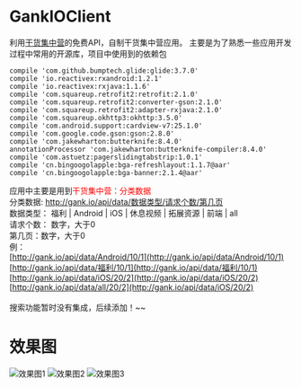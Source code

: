 # GankIOClient
利用[干货集中营](http://gank.io/api)的免费API，自制干货集中营应用。
主要是为了熟悉一些应用开发过程中常用的开源库，项目中使用到的依赖包
```
compile 'com.github.bumptech.glide:glide:3.7.0'
compile 'io.reactivex:rxandroid:1.2.1'
compile 'io.reactivex:rxjava:1.1.6'
compile 'com.squareup.retrofit2:retrofit:2.1.0'
compile 'com.squareup.retrofit2:converter-gson:2.1.0'
compile 'com.squareup.retrofit2:adapter-rxjava:2.1.0'
compile 'com.squareup.okhttp3:okhttp:3.5.0'
compile 'com.android.support:cardview-v7:25.1.0'
compile 'com.google.code.gson:gson:2.8.0'
compile 'com.jakewharton:butterknife:8.4.0'
annotationProcessor 'com.jakewharton:butterknife-compiler:8.4.0'
compile 'com.astuetz:pagerslidingtabstrip:1.0.1'
compile 'cn.bingoogolapple:bga-refreshlayout:1.1.7@aar'
compile 'cn.bingoogolapple:bga-banner:2.1.4@aar'
```
应用中主要是用到<font color=red>干货集中营：分类数据</font></br>
分类数据: http://gank.io/api/data/数据类型/请求个数/第几页</br>
数据类型： 福利 | Android | iOS | 休息视频 | 拓展资源 | 前端 | all</br>
请求个数： 数字，大于0</br>
第几页：数字，大于0</br>
例：</br>
[http://gank.io/api/data/Android/10/1](http://gank.io/api/data/Android/10/1)</br>
[http://gank.io/api/data/福利/10/1](http://gank.io/api/data/福利/10/1)</br>
[http://gank.io/api/data/iOS/20/2](http://gank.io/api/data/iOS/20/2)</br>
[http://gank.io/api/data/all/20/2](http://gank.io/api/data/iOS/20/2)</br>
</br>
搜索功能暂时没有集成，后续添加！~~</br>

# 效果图

![效果图1](https://github.com/onlyloveyd/GankIOClient/tree/master/gif/GIF1.gif)
![效果图2](https://github.com/onlyloveyd/GankIOClient/tree/master/gif/GIF2.gif)
![效果图3](https://github.com/onlyloveyd/GankIOClient/tree/master/gif/GIF3.gif)









